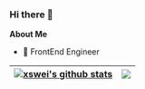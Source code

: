 ### Hi there 👋

<!--
**xswei/xswei** is a ✨ _special_ ✨ repository because its `README.md` (this file) appears on your GitHub profile.

Here are some ideas to get you started:

- 🔭 I’m currently working on ...
- 🌱 I’m currently learning ...
- 👯 I’m looking to collaborate on ...
- 🤔 I’m looking for help with ...
- 💬 Ask me about ...
- 📫 How to reach me: ...
- 😄 Pronouns: ...
- ⚡ Fun fact: ...
-->

**About Me**

- 💼 FrontEnd Engineer


| <a href="https://github.com/xswei/github-readme-stats"><img align="center" src="https://github-readme-stats.vercel.app/api?username=xswei&show_icons=true&include_all_commits=true&theme=buefy&hide_border=true" alt="xswei's github stats" /></a> | <a href="https://github.com/xswei/github-readme-stats"><img align="center" src="https://github-readme-stats.vercel.app/api/top-langs/?username=xswei&layout=compact&theme=buefy&hide_border=true" /></a> |
| ------------- | ------------- |
